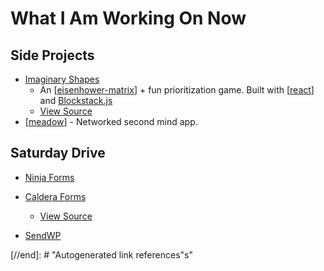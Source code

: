 # What I Am Working On Now

## Side Projects

- [Imaginary Shapes](https://imaginaryshapes.com)
  - An [[eisenhower-matrix]] + fun prioritization game. Built with [[react]] and [Blockstack.js](https://blockstatck.js)
  - [View Source](https://github.com/Shelob9/imaginary-shapes)
- [[meadow]] - Networked second mind app.

## Saturday Drive

- [Ninja Forms](https://ninjaforms.com)
- [Caldera Forms](https://calderaforms.com)

  - [View Source](https://github.com/calderawp/caldera-forms)

- [SendWP](https://sendwp.com)

[//begin]: # "Autogenerated link references for markdown compatibility"
[eisenhower-matrix]: eisenhower-matrix "Eisenhower Matrix"
[react]: react "React"
[meadow]: meadow "Meadow"
[//end]: # "Autogenerated link references"s"
